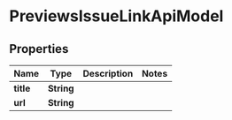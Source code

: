 

# PreviewsIssueLinkApiModel


## Properties

| Name | Type | Description | Notes |
|------------ | ------------- | ------------- | -------------|
|**title** | **String** |  |  |
|**url** | **String** |  |  |



